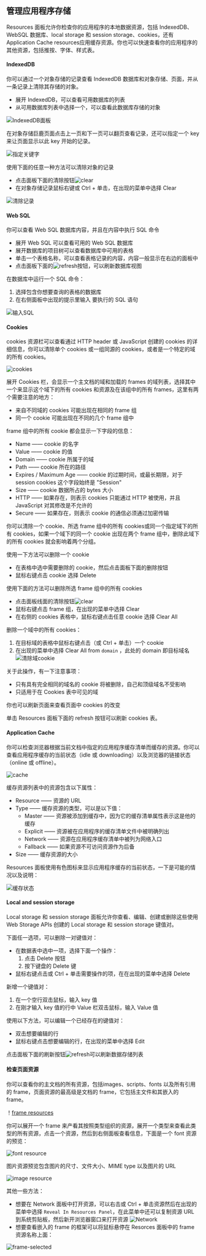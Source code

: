 ## 管理应用程序存储

Resources 面板允许你检查你的应用程序的本地数据资源，包括 IndexedDB、WebSQL 数据库、local storage 和 session storage、cookies，还有Application Cache resources应用缓存资源。你也可以快速查看你的应用程序的其他资源，包括推按、字体、样式表。

#### IndexedDB

你可以通过一个对象存储的记录查看 IndexedDB 数据库和对象存储、页面，并从一条记录上清除其存储的对象。

- 展开 IndexedDB，可以查看可用数据库的列表
- 从可用数据库列表中选择一个，可以查看此数据库存储的对象

![IndexedDB面板](../../../images/indexeddb.png)

在对象存储巨鹿页面点击上一页和下一页可以翻页查看记录，还可以指定一个 key 来让页面显示以此 key 开始的记录。

![指定关键字](../../../images/next-previous-page.png)

使用下面的任意一种方法可以清除对象的记录

- 点击面板下面的清除按钮![clear](../../../images/clear.png)
- 在对象存储记录鼠标右键或 Ctrl + 单击，在出现的菜单中选择 Clear

![清除记录](../../../images/database-properties.png)

#### Web SQL

你可以查看 Web SQL 数据库内容，并且在内容中执行 SQL 命令

- 展开 Web SQL 可以查看可用的 Web SQL 数据库
- 展开数据库的项目树可以查看数据库中可用的表格
- 单击一个表格名称，可以查看表格记录的内容，内容一般显示在右边的面板中
- 点击面板下面的![refresh](../../../images/refresh.png)按钮，可以刷新数据库视图

在数据库中运行一个 SQL 命令：

1. 选择包含你想要查询的表格的数据库
2. 在右侧面板中出现的提示里输入 要执行的 SQL 语句

![输入SQL](../../../images/sql.png)

#### Cookies

cookies 资源栏可以查看通过 HTTP header 或 JavaScript 创建的 cookies 的详细信息，你可以清除单个 cookies 或一组同源的 cookies，或者是一个特定的域的所有 cookies。

![cookies](../../../images/cookies.png)

展开 Cookies 栏，会显示一个主文档的域和加载的 frames 的域列表，选择其中一个来显示这个域下的所有 cookies 和资源及在该组中的所有 frames，这里有两个需要注意的地方：

- 来自不同域的 cookies 可能出现在相同的 frame 组
- 同一个 cookie 可能出现在不同的几个 frame 组中

frame 组中的所有 cookie 都会显示一下字段的信息：

- Name —— cookie 的名字
- Value —— cookie 的值
- Domain —— cookie 所属于的域
- Path —— cookie 所在的路径
- Expires / Maximum Age —— cookie 的过期时间，或最长期限，对于 session cookies 这个字段始终是 "Session"
- Size —— cookie 数据所占的 bytes 大小
- HTTP —— 如果存在，则表示 cookies 只能通过 HTTP 被使用，并且 JavaScript 对其修改是不允许的
- Secure —— 如果存在，则表示 cookie 的通信必须通过加密传输

你可以清除一个 cookie、所选 frame 组中的所有 cookies或同一个指定域下的所有 cookies，如果一个域下的同一个 cookie 出现在两个 frame 组中，删除此域下的所有 cookies 就会影响着两个分组。

使用一下方法可以删除一个 cookie

- 在表格中选中需要删除的 cookie，然后点击面板下面的删除按钮
- 鼠标右键点击 cookie 选择 Delete

使用下面的方法可以删除所选 frame 组中的所有 cookies

- 点击面板线面的清除按钮![clear](../../../images/clear.png)
- 鼠标右键点击 frame 组，在出现的菜单中选择 Clear
- 在右侧的 cookies 表格中，鼠标右键点击任意 cookie 选择 Clear All

删除一个域中的所有 cookies：

1. 在目标域的表格中鼠标右键点击（或 Ctrl + 单击）一个 cookie
2. 在出现的菜单中选择  Clear All from `domain` ，此处的 domain 即目标域名
![清除域cookie](../../../images/clear-all-cookies.png)

关于此操作，有一下注意事项：

- 只有具有完全相同的域名的 cookie 将被删除，自己和顶级域名不受影响 
- 只适用于在 Cookies 表中可见的域

你也可以刷新页面来查看页面中 cookies 的改变

单击 Resources 面板下面的 refresh 按钮可以刷新 cookies 表。

#### Application Cache

你可以检查浏览器根据当前文档中指定的应用程序缓存清单而缓存的资源。你可以查看应用程序缓存的当前状态（idle 或 downloading）以及浏览器的链接状态（online 或 offline）。

![cache](../../../images/app-cache.png)

缓存资源列表中的资源包含以下属性：

- Resource —— 资源的 URL
- Type —— 缓存资源的类型，可以是以下值：
	* Master —— 资源被添加到缓存中，因为它的缓存清单属性表示这是他的缓存
	* Explicit —— 资源被在应用程序的缓存清单文件中被明确列出
	* Network —— 资源在应用程序缓存清单中被列为网络入口
	* Fallback —— 如果资源不可访问资源作为后备
- Size —— 缓存资源的大小

Resources 面板使用有色图标来显示应用程序缓存的当前状态，一下是可能的情况以及说明：

![缓存状态](../../../images/status.png)

#### Local and session storage

Local storage 和 session storage 面板允许你查看、编辑、创建或删除这些使用 Web Storage APIs 创建的 Local storage 和 session storage 键值对。

下面任一选项，可以删除一对键值对：

- 在数据表中选中一项，选择下面一个操作：
	1. 点击 Delete 按钮
	2. 按下键盘的 Delete 键
- 鼠标右键点击或 Ctrl + 单击需要操作的项，在在出现的菜单中选择 Delete

新增一个键值对：

1. 在一个空行双击鼠标，输入 key 值
2. 在刚才输入 key 值的行中 Value 栏双击鼠标，输入 Value 值

使用以下方法，可以编辑一个已经存在的键值对：

- 双击想要编辑的行
- 鼠标右键点击想要编辑的行，在出现的菜单中选择 Edit

点击面板下面的刷新按钮![refresh](../../../images/refresh.png)可以刷新数据存储列表

#### 检查页面资源

你可以查看你的主文档的所有资源，包括images、scripts、fonts 以及所有引用的 frame，页面资源的最高级是文档的 frame，它包括主文件和其嵌入的 frame。

！[frame resources](../../../images/frame-resources.png)

你可以展开一个 frame 来产看其按照类型组织的资源，展开一个类型来查看此类型的所有资源，点击一个资源，然后到右侧面板查看信息，下面是一个 font 资源的预览：

![font resource](../../../images/font-resource.png)

图片资源预览包含图片的尺寸、文件大小、MIME type 以及图片的 URL

![image resource](../../../images/image-inspect.png)

其他一些方法：

- 想要在 Network 面板中打开资源，可以右击或 Ctrl + 单击资源然后在出现的菜单中选择 `Reveal In Resources Panel`，在此菜单中还可以复制资源 URL 到系统剪贴板，然后新开浏览器窗口来打开资源
![Network](../../../images/reveal-in-network.png)
- 想要查看嵌入的 frame 的框架可以将鼠标悬停在 Resorces 面板中的 frame 资源名称上面：

![frame-selected](../../../images/frame-selected.png)
